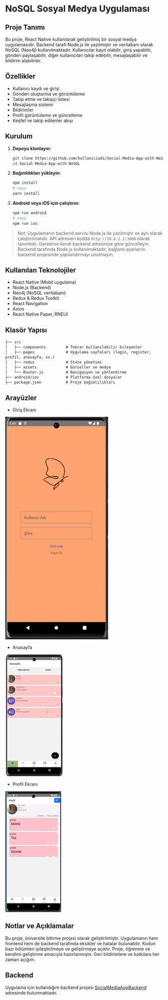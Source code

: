 # NoSQL Sosyal Medya Uygulaması

## Proje Tanımı

Bu proje, React Native kullanılarak geliştirilmiş bir sosyal medya uygulamasıdır. Backend tarafı Node.js ile yazılmıştır ve veritabanı olarak NoSQL (Neo4j) kullanılmaktadır. Kullanıcılar kayıt olabilir, giriş yapabilir, gönderi paylaşabilir, diğer kullanıcıları takip edebilir, mesajlaşabilir ve bildirim alabilirler.

## Özellikler

- Kullanıcı kaydı ve girişi
- Gönderi oluşturma ve görüntüleme
- Takip etme ve takipçi listesi
- Mesajlaşma sistemi
- Bildirimler
- Profil görüntüleme ve güncelleme
- Keşfet ve takip edilenler akışı

## Kurulum

1. **Depoyu klonlayın:**
   ```bash
   git clone https://github.com/kullaniciadi/Social-Media-App-with-NoSQL.git
   cd Social-Media-App-with-NoSQL
   ```
2. **Bağımlılıkları yükleyin:**
   ```bash
   npm install
   # veya
   yarn install
   ```
3. **Android veya iOS için çalıştırın:**
   ```bash
   npm run android
   # veya
   npm run ios
   ```

> Not: Uygulamanın backend servisi Node.js ile yazılmıştır ve ayrı olarak çalıştırılmalıdır. API adresleri kodda `http://10.0.2.2:3000` olarak tanımlıdır. Gerekirse kendi backend adresinize göre güncelleyin. Backend tarafında Node.js kullanılmaktadır, bağlantı ayarlarını backend projesinde yapılandırmayı unutmayın.

## Kullanılan Teknolojiler

- React Native (Mobil uygulama)
- Node.js (Backend)
- Neo4j (NoSQL veritabanı)
- Redux & Redux Toolkit
- React Navigation
- Axios
- React Native Paper, RNEUI

## Klasör Yapısı

```
├── src
│   ├── components         # Tekrar kullanılabilir bileşenler
│   ├── pages              # Uygulama sayfaları (login, register, profil, anasayfa, vs.)
│   ├── redux              # State yönetimi
│   ├── assets             # Görseller ve medya
│   └── Router.js          # Navigasyon ve yönlendirme
├── android/ios            # Platforma özel dosyalar
├── package.json           # Proje bağımlılıkları
```

## Arayüzler

- Giriş Ekranı

![Giriş Ekranı](screenshots/login.png)

- Anasayfa

![Kayıt Ekranı](screenshots/homepage.png)

- Profil Ekranı

![Dekont Ekranı](screenshots/profile.png)

## Notlar ve Açıklamalar

Bu proje, üniversite bitirme projesi olarak geliştirilmiştir. Uygulamanın hem frontend hem de backend tarafında eksikler ve hatalar bulunabilir. Kodun bazı bölümleri iyileştirilmeye ve geliştirmeye açıktır. Proje, öğrenme ve kendimi geliştirme amacıyla hazırlanmıştır. Geri bildirimlere ve katkılara her zaman açığım.

## Backend

Uygulama için kullandığım backend projesi [SocialMediaAppBackend](https://github.com/edacolakx/SocialMediaAppBackend) adresinde bulunmaktadır.
